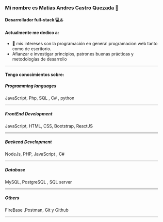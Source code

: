 ### Mi nombre es Matias Andres Castro Quezada 👋
#### Desarrollador full-stack 💻♨️



#### Actualmente me dedico a:

- 👀 mis intereses son la programación en general programacion web tanto como de escritorio. 
- Afianzar e investigar principios, patrones buenas prácticas y metodologías de desarrollo
___


#### Tengo conocimientos sobre:

##### Programming languages
JavaScript, Php, SQL , C# , python
____

##### FrontEnd Development
JavaScript, HTML, CSS, Bootstrap, ReactJS
____

##### Backend Development
NodeJs, PHP, JavaScript , C# 
_____

##### Database
MySQL, PostgreSQL , SQL server
_____

##### Others
FireBase ,Postman, Git y Github
_____
<!-- 👋 mi nombre es Matias Andres Castro Quezada
- 👀 mis intereses son la programación en general programacion web tanto como de escritorio. 
- 📫 si deseas contactarme puedes enviarme un correo a matiascastrogon@hotmail.com 
- 👉🏻 gusto de saludarte :)
-->
<!---
MatiasACastro/MatiasACastro is a ✨ special ✨ repository because its `README.md` (this file) appears on your GitHub profile.
You can click the Preview link to take a look at your changes.
--->
